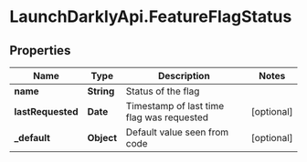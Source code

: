 # LaunchDarklyApi.FeatureFlagStatus

## Properties

Name | Type | Description | Notes
------------ | ------------- | ------------- | -------------
**name** | **String** | Status of the flag | 
**lastRequested** | **Date** | Timestamp of last time flag was requested | [optional] 
**_default** | **Object** | Default value seen from code | [optional] 



